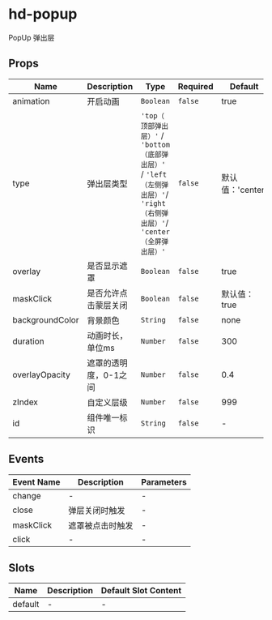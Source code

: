 # hd-popup

PopUp 弹出层

## Props

<!-- @vuese:hd-popup:props:start -->
|Name|Description|Type|Required|Default|
|---|---|---|---|---|
|animation|开启动画|`Boolean`|`false`|true|
|type|弹出层类型|`'top（ 顶部弹出层）'` / `'bottom（底部弹出层）'` / `'left（左侧弹出层）'`/ `'right（右侧弹出层）'`/ `'center（全屏弹出层）'`|`false`|默认值：'center'|
|overlay|是否显示遮罩|`Boolean`|`false`|true|
|maskClick|是否允许点击蒙层关闭|`Boolean`|`false`|默认值：true|
|backgroundColor|背景颜色|`String`|`false`|none|
|duration|动画时长，单位ms|`Number`|`false`|300|
|overlayOpacity|遮罩的透明度，0-1之间|`Number`|`false`|0.4|
|zIndex|自定义层级|`Number`|`false`|999|
|id|组件唯一标识|`String`|`false`|-|


<!-- @vuese:hd-popup:props:end -->


## Events

<!-- @vuese:hd-popup:events:start -->
|Event Name|Description|Parameters|
|---|---|---|
|change|-|-|
|close|弹层关闭时触发|-|
|maskClick|遮罩被点击时触发|-|
|click|-|-|

<!-- @vuese:hd-popup:events:end -->


## Slots

<!-- @vuese:hd-popup:slots:start -->
|Name|Description|Default Slot Content|
|---|---|---|
|default|-|-|

<!-- @vuese:hd-popup:slots:end -->


